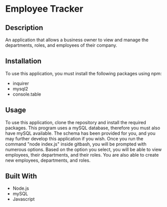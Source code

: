 # Employee Tracker

## Description

An application that allows a business owner to view and manage the departments, roles, and employees of their company.

## Installation

To use this application, you must install the following packages using npm:

- inquirer
- mysql2
- console.table

## Usage

To use this application, clone the repository and install the required packages. This program uses a mySQL database, therefore you must also have mySQL available. The schema has been provided for you, and you may further develop this application if you wish. Once you run the command "node index.js" inside gitbash, you will be prompted with numerous options. Based on the option you select, you will be able to view employees, their departments, and their roles. You are also able to create new employees, departments, and roles.

## Built With

- Node.js
- mySQL
- Javascript
